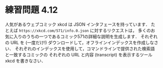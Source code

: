 # 練習問題 4.12

人気があるウェブコミック xkcd は JSON インタフェースを持っています．
たとえば `https://xkcd.com/571/info.0.json` に対するリクエストは，
多くのお気に入りのうちの一つであるコミック571の詳細な説明を生成します．
それぞれの URL を (一度だけ!) ダウンロードして，オフラインインデックスを作成しなさい．
それぞれのインデックスを使用して，コマンドラインで提供された検索語と一致するコミックの
それぞれの URL と内容 (transcript) を表示するツール xkcd を書きなさい．
